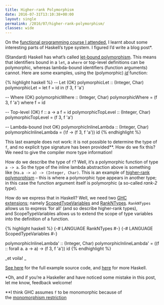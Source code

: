 ```yaml
---
title: Higher-rank Polymorphism
date: 2016-07-31T13:10:38+00:00
layout: single
permalink: /2016/07/higher-rank-polymorphism/
classes: wide
---
```

On the [functional programming course I attended](http://www.mansourahmed.com/2016/07/afp-haskell-utrecht/), I learnt about some interesting parts of Haskell&#8217;s type system. I figured I&#8217;d write a blog post*.

(Standard) Haskell has what&#8217;s called [let-bound polymorphism](https://www.haskell.org/tutorial/pitfalls.html). This means that identifiers bound in a `let`, a `where` or top-level definitions can be polymorphic, whereas lambda-bound identifiers (function arguments) cannot. Here are some examples, using the (polymorphic) [_id_](http://hackage.haskell.org/package/base-4.9.0.0/docs/Prelude.html#v:id) function:

{% highlight haskell %}
-- Let (OK)
polymorphicLet :: (Integer, Char)
polymorphicLet = let f = id in (f 3, f 'a')

-- Where (OK)
polymorphicWhere :: (Integer, Char) 
polymorphicWhere = (f 3, f 'a') where f = id
 
-- Top-level (OK)
f :: a -> a 
f = id 
polymorphicTopLevel :: (Integer, Char) 
polymorphicTopLevel = (f 3, f 'a')
 
-- Lambda-bound (not OK)
polymorphicInlineLambda :: (Integer, Char) 
polymorphicInlineLambda = (\f -> (f 3, f 'a')) id
{% endhighlight %}

This last example does not work: it is not possible to determine the type of `f`, and no explicit type signature has been provided**. How do we fix this? We need to give the compiler more type information!

How do we describe the type of `f`? Well, it&#8217;s a polymorphic function of type `a -> a`. So the type of the inline lambda abstraction above is something like (`∀a.a -> a) -> (Integer, Char)`. This is an example of [higher-rank polymorphism](https://en.wikibooks.org/wiki/Haskell/Polymorphism#Higher_rank_types) &#8211; this is where a polymorphic type appears in another type; in this case the function argument itself is polymorphic (a so-called _rank-2_ _type_).

How do we express that in Haskell? Well, we need two [GHC extensions](https://ocharles.org.uk/blog/posts/2014-12-01-24-days-of-ghc-extensions.html); namely [ScopedTypeVariables](https://wiki.haskell.org/Scoped_type_variables) and [RankNTypes](https://wiki.haskell.org/Rank-N_types). `RankNTypes` allows us to express &#8216;for all&#8217; (and so describe higher-rank types), and ScopeTypeVariables allows us to extend the scope of type variables into the definition of a function.

{% highlight haskell %}
{-# LANGUAGE RankNTypes #-}
{-# LANGUAGE ScopedTypeVariables #-}
 
polymorphicInlineLambda' :: (Integer, Char)
polymorphicInlineLambda' = (\(f :: forall a. a -> a) -> (f 3, f 'a')) id
{% endhighlight %}

_et voila! _

[See here](https://github.com/ma489/afp/blob/master/src/AdvancedTypeSystems.hs) for the full example source code, and [here](https://github.com/ma489/afp/tree/master/src) for more Haskell.

*Oh, and if you&#8217;re a Haskeller and have noticed some mistake in this post, let me know, feedback welcome!

**I think GHC assumes `f` to be monomorphic because of the [monomorphism restriction](https://wiki.haskell.org/Monomorphism_restriction)